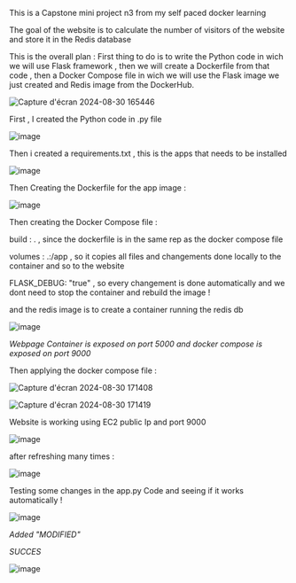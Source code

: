 This is a Capstone mini project n3 from my self paced docker learning 

The goal of the website is to calculate the number of visitors of the website and store it in the Redis database

This is the overall plan : First thing to do is to write the Python code in wich we will use Flask framework , then we will create a Dockerfile from that code , then a Docker Compose file in wich we will use the Flask image we just created and Redis image from the DockerHub.

![Capture d'écran 2024-08-30 165446](https://github.com/user-attachments/assets/3daef798-c39d-4f55-b5ba-a0c32537b5e7)


First , I created the Python code in .py file 

![image](https://github.com/user-attachments/assets/cd421fa5-08c7-49ef-98f1-b7d3ffdc912f)

Then i created a requirements.txt , this is the apps that needs to be installed 

![image](https://github.com/user-attachments/assets/409fae77-8daf-4090-a93f-9330d131d48a)

Then Creating the Dockerfile for the app image : 

![image](https://github.com/user-attachments/assets/8dde38c1-1e0f-44f5-a9be-3b8a8863f942)

Then creating the Docker Compose file : 

build : .  , since the dockerfile is in the same rep as the docker compose file

volumes : .:/app , so it copies all files and changements done locally to the container and so to the website

FLASK_DEBUG: "true" , so every changement is done automatically and we dont need to stop the container and rebuild the image ! 

and the redis image is to create a container running the redis db 

![image](https://github.com/user-attachments/assets/975db93c-70c8-4331-84e6-27da088bb202)

*Webpage Container is exposed on port 5000 and docker compose is exposed on port 9000*


Then applying the docker compose file : 

![Capture d'écran 2024-08-30 171408](https://github.com/user-attachments/assets/e8e0a2e1-b1a1-4af9-82fe-28889595889e)

![Capture d'écran 2024-08-30 171419](https://github.com/user-attachments/assets/bfc20370-cc33-4f2c-9893-d647595f3cd8)

Website is working using EC2 public Ip and port 9000 

![image](https://github.com/user-attachments/assets/bd041aae-2299-4bc5-8e8c-40e537a99271)

after refreshing many times : 

![image](https://github.com/user-attachments/assets/f3c8c161-69ed-4c3e-b044-445be5da504e)


Testing some changes in the app.py Code and seeing if it works automatically ! 

![image](https://github.com/user-attachments/assets/5565c450-4014-4c10-8888-a4299c74c3c6)


*Added "MODIFIED"*

*SUCCES*

![image](https://github.com/user-attachments/assets/5ee7c50f-5c72-4802-8af5-70a8a1804d0f)


